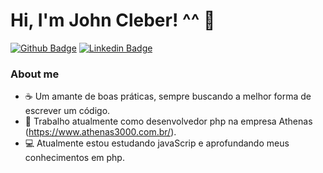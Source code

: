 # Hi, I'm John Cleber! ^^ 👋

[![Github Badge](https://img.shields.io/badge/-Github-000?style=flat-square&logo=Github&logoColor=white&link=https://github.com/johhcleber)](https://github.com/johhcleber)
[![Linkedin Badge](https://img.shields.io/badge/-LinkedIn-blue?style=flat-square&logo=Linkedin&logoColor=white&link=https://www.linkedin.com/in/john-cleber-5b23a21a0/)](https://www.linkedin.com/in/john-cleber-5b23a21a0/)

### About me

- :coffee: Um amante de boas práticas, sempre buscando a melhor forma de escrever um código.
- :office: Trabalho atualmente como desenvolvedor php na empresa Athenas (https://www.athenas3000.com.br/).
- :computer: Atualmente estou estudando javaScrip e aprofundando meus conhecimentos em php.



